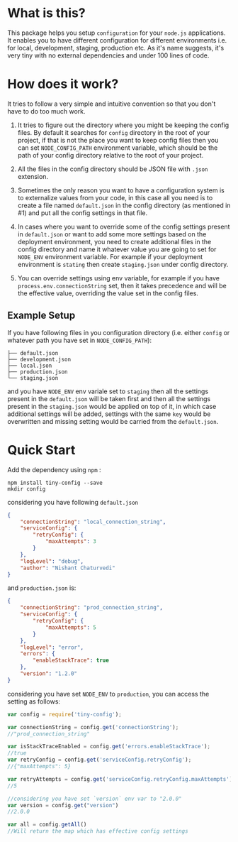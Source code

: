 # What is this?

This package helps you setup `configuration` for your `node.js` applications. It enables you to have different configuration for different environments i.e. for local, development, staging, production etc. As it's name suggests, it's very tiny with no external dependencies and under 100 lines of code.

# How does it work?

It tries to follow a very simple and intuitive convention so that you don't have to do too much work.

1. It tries to figure out the directory where you might be keeping the config files. By default it searches for `config` directory in the root of your project, if that is not the place you want to keep config files then you can set `NODE_CONFIG_PATH` environment variable, which should be the path of your config directory relative to the root of your project.

2. All the files in the config directory should be JSON file with `.json` extension.

3. Sometimes the only reason you want to have a configuration system is to externalize values from your code, in this case all you need is to create a file named `default.json` in the config directory (as mentioned in #1) and put all the config settings in that file.

4. In cases where you want to override some of the config settings present in `default.json` or want to add some more settings based on the deployment environment, you need to create additional files in the config directory and name it whatever value you are going to set for `NODE_ENV` environment variable. For example if your deployment environment is `stating` then create `staging.json` under config directory.

5. You can override settings using env variable, for example if you have `process.env.connectionString` set, then it takes precedence and will be the effective value, overriding the value set in the config files.

## Example Setup

If you have following files in you configuration directory (i.e. either `config` or whatever path you have set in `NODE_CONFIG_PATH`):

```.
├── default.json
├── development.json
├── local.json
├── production.json
└── staging.json
```
and you have `NODE_ENV` env variale set to `staging` then all the settings present in the `default.json` will be taken first and then all the settings present in the `staging.json` would be applied on top of it, in which case additional settings will be added, settings with the same `key` would be overwritten and missing setting would be carried from the `default.json`.

# Quick Start

Add the dependency using `npm` :

```
npm install tiny-config --save
mkdir config
```

considering you have following `default.json`

```json
{
    "connectionString": "local_connection_string",
    "serviceConfig": {
        "retryConfig": {
            "maxAttempts": 3
        }
    },
    "logLevel": "debug",
    "author": "Nishant Chaturvedi"
}
```

and `production.json` is:

```json
{
    "connectionString": "prod_connection_string",
    "serviceConfig": {
        "retryConfig": {
            "maxAttempts": 5
        }
    },
    "logLevel": "error",
    "errors": {
        "enableStackTrace": true
    },
    "version": "1.2.0"
}
```
considering you have set `NODE_ENV` to `production`, you can access the setting as follows:

```javascript
var config = require('tiny-config');

var connectionString = config.get('connectionString');
//"prod_connection_string"

var isStackTraceEnabled = config.get('errors.enableStackTrace');
//true
var retryConfig = config.get('serviceConfig.retryConfig');
//{"maxAttempts": 5}

var retryAttempts = config.get('serviceConfig.retryConfig.maxAttempts');
//5

//considering you have set `version` env var to "2.0.0" 
var version = config.get("version")
//2.0.0

var all = config.getAll()
//Will return the map which has effective config settings

```


